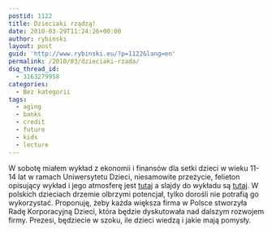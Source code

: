 ```yaml
---
postid: 1122
title: Dzieciaki rządzą!
date: 2010-03-29T11:24:26+00:00
author: rybinski
layout: post
guid: 'http://www.rybinski.eu/?p=1122&lang=en'
permalink: /2010/03/dzieciaki-rzada/
dsq_thread_id:
  - 3163279958
categories:
  - Bez kategorii
tags:
  - aging
  - banks
  - credit
  - future
  - kids
  - lecture
---
```

W sobotę miałem wykład z ekonomii i finansów dla setki dzieci w wieku 11-14 lat w ramach Uniwersytetu Dzieci, niesamowite przeżycie, felieton opisujący wykład i jego atmosferę jest [tutaj](http://www.dziennik.pl/opinie/article576807/Dzieci_wiedza_o_inflacji_wiecej_niz_rzady.html) a slajdy do wykładu są [tutaj](http://resources.rybinski.eu/resources/viewResource:f213f950-39c2-11df-9898-001b24eff4d8). W polskich dzieciach drzemie olbrzymi potencjał, tylko dorośli nie potrafią go wykorzystać. Proponuję, żeby każda większa firma w Polsce stworzyła Radę Korporacyjną Dzieci, która będzie dyskutowała nad dalszym rozwojem firmy. Prezesi, będziecie w szoku, ile dzieci wiedzą i jakie mają pomysły.
